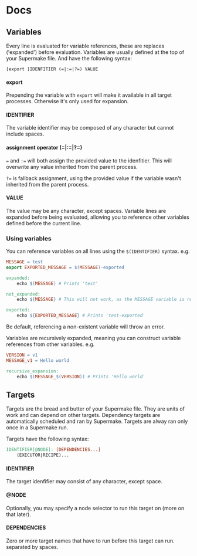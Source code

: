 # Docs
## Variables
Every line is evaluated for variable references, these are replaces ('expanded') before evaluation.
Variables are usually defined at the top of your Supermake file. And have the following syntax:
```
[export ]IDENFITIER (=|:=|?=) VALUE
```



#### export
Prepending the variable with `export` will make it available in all target processes. Otherwise it's only used for expansion.

#### IDENTIFIER
The variable identifier may be composed of any character but cannot include spaces.

#### assignment operator (=|:=|?=)
`=` and `:=` will both assign the provided value to the idenfitier. This will overwrite any value inherited from the parent process.

`?=` is fallback assignment, using the provided value if the variable wasn't inherited from the parent process.

#### VALUE
The value may be any character, except spaces. Variable lines are expanded before being evaluated, allowing you to reference other variables defined before the current line.

### Using variables
You can reference variables on all lines using the `$(IDENTIFIER)` syntax. e.g.
```Makefile
MESSAGE = test
export EXPORTED_MESSAGE = $(MESSAGE)-exported

expanded:
	echo $(MESSAGE) # Prints 'test'

not_expanded:
	echo ${MESSAGE} # This will not work, as the MESSAGE variable is not exported, the shell will not interpolate it.

exported:
	echo ${EXPORTED_MESSAGE} # Prints 'test-exported'
```
Be default, referencing a non-existent variable will throw an error.

Variables are recursively expanded, meaning you can construct variable references from other variables. e.g.

```Makefile
VERSION = v1
MESSAGE_v1 = Hello world

recursive_expansion:
    echo $(MESSAGE_$(VERSION)) # Prints 'Hello world'
```

## Targets
Targets are the bread and butter of your Supermake file. They are units of work and can depend on other targets. Dependency targets are automatically scheduled and ran by Supermake. Targets are alway ran only once in a Supermake run.

Targets have the following syntax:
```Makefile
IDENTIFIER[@NODE]: [DEPENDENCIES...]
    (EXECUTOR|RECIPE)...
```

#### IDENTIFIER
The target idenfifier may consist of any character, except space.

#### @NODE
Optionally, you may specify a node selector to run this target on (more on that later).

#### DEPENDENCIES
Zero or more target names that have to run before this target can run. separated by spaces.
